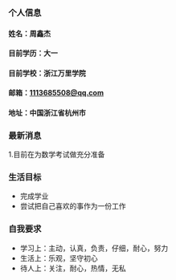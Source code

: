 ### 个人信息
#### 姓名：周鑫杰
#### 目前学历：大一
#### 目前学校：浙江万里学院
#### 邮箱：1113685508@qq.com
#### 地址：中国浙江省杭州市

### 最新消息
1.目前在为数学考试做充分准备

### 生活目标
- 完成学业
- 尝试把自己喜欢的事作为一份工作

### 自我要求
- 学习上：主动，认真，负责，仔细，耐心，努力
- 生活上：乐观，坚守初心
- 待人上：关注，耐心，热情，无私
